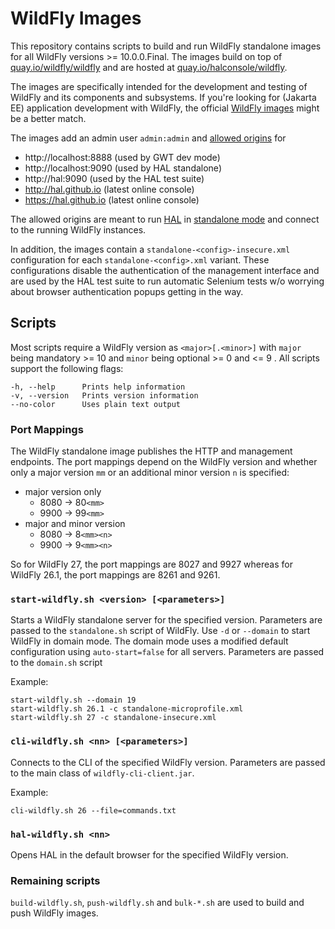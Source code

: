 # WildFly Images

This repository contains scripts to build and run WildFly standalone images for all WildFly versions >= 10.0.0.Final. The images build on top of [quay.io/wildfly/wildfly](https://quay.io/repository/wildfly/wildfly) and are hosted at [quay.io/halconsole/wildfly](https://quay.io/repository/halconsole/wildfly). 

The images are specifically intended for the development and testing of WildFly and its components and subsystems. If you're looking for (Jakarta EE) application development with WildFly, the official [WildFly images](https://quay.io/organization/wildfly) might be a better match. 

The images add an admin user `admin:admin` and [allowed origins](https://docs.wildfly.org/26/wildscribe/core-service/management/management-interface/http-interface/index.html#attr-allowed-origins) for

- http://localhost:8888 (used by GWT dev mode)
- http://localhost:9090 (used by HAL standalone)
- http://hal:9090 (used by the HAL test suite)
- http://hal.github.io (latest online console)
- https://hal.github.io (latest online console)

The allowed origins are meant to run [HAL](https://hal.github.io) in [standalone mode](https://hal.github.io/documentation/get-started/#standalone-mode) and connect to the running WildFly instances.

In addition, the images contain a `standalone-<config>-insecure.xml`  configuration for each `standalone-<config>.xml` variant. These configurations disable the authentication of the management interface and are used by the HAL test suite to run automatic Selenium tests w/o worrying about browser authentication popups getting in the way. 

## Scripts

Most scripts require a WildFly version as `<major>[.<minor>]` with `major` being mandatory >= 10 and `minor` being optional >= 0 and <= 9 . All scripts support the following flags:

```shell
-h, --help      Prints help information
-v, --version   Prints version information
--no-color      Uses plain text output
```

### Port Mappings

The WildFly standalone image publishes the HTTP and management endpoints. The port mappings depend on the WildFly version and whether only a major version `mm` or an additional minor version `n` is specified:

- major version only
  - 8080 → 80`<mm>`
  - 9900 → 99`<mm>`
- major and minor version
  - 8080 → 8`<mm><n>`
  - 9900 → 9`<mm><n>`

So for WildFly 27, the port mappings are 8027 and 9927 whereas for WildFly 26.1, the port mappings are 8261 and 9261.   

### `start-wildfly.sh <version> [<parameters>]`

Starts a WildFly standalone server for the specified version. Parameters are passed to the `standalone.sh` script of WildFly. Use `-d` or `--domain` to start WildFly in domain mode. The domain mode uses a modified default configuration using `auto-start=false` for all servers. Parameters are passed to the `domain.sh` script  

Example:

```shell
start-wildfly.sh --domain 19
start-wildfly.sh 26.1 -c standalone-microprofile.xml
start-wildfly.sh 27 -c standalone-insecure.xml
```

### `cli-wildfly.sh <nn> [<parameters>]`

Connects to the CLI of the specified WildFly version. Parameters are passed to the main class of `wildfly-cli-client.jar`. 

Example:

```shell
cli-wildfly.sh 26 --file=commands.txt
```

### `hal-wildfly.sh <nn>`

Opens HAL in the default browser for the specified WildFly version.

### Remaining scripts

`build-wildfly.sh`, `push-wildfly.sh` and `bulk-*.sh` are used to build and push WildFly images. 
